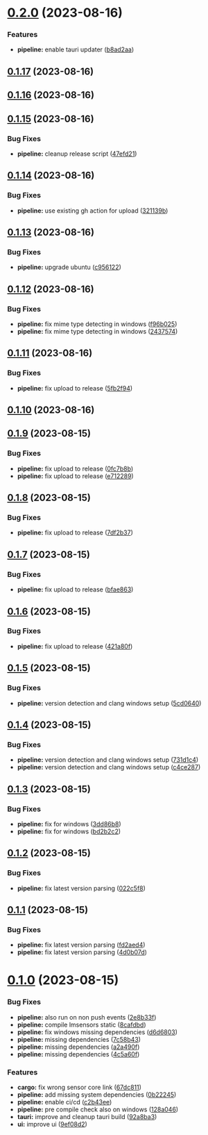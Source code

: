 # [0.2.0](https://github.com/RouHim/sensor-bridge/compare/v0.1.17...v0.2.0) (2023-08-16)


### Features

* **pipeline:** enable tauri updater ([b8ad2aa](https://github.com/RouHim/sensor-bridge/commit/b8ad2aa1a5538edf49d3fd76a521f4d989759658))

## [0.1.17](https://github.com/RouHim/sensor-bridge/compare/v0.1.16...v0.1.17) (2023-08-16)

## [0.1.16](https://github.com/RouHim/sensor-bridge/compare/v0.1.15...v0.1.16) (2023-08-16)

## [0.1.15](https://github.com/RouHim/sensor-bridge/compare/v0.1.14...v0.1.15) (2023-08-16)


### Bug Fixes

* **pipeline:** cleanup release script ([47efd21](https://github.com/RouHim/sensor-bridge/commit/47efd21c1761e7832015498994c5d1551f8e85d1))

## [0.1.14](https://github.com/RouHim/sensor-bridge/compare/v0.1.13...v0.1.14) (2023-08-16)


### Bug Fixes

* **pipeline:** use existing gh action for upload ([321139b](https://github.com/RouHim/sensor-bridge/commit/321139bc6ab7717a75d15852d8bdfdca0841e21e))

## [0.1.13](https://github.com/RouHim/sensor-bridge/compare/v0.1.12...v0.1.13) (2023-08-16)


### Bug Fixes

* **pipeline:** upgrade ubuntu ([c956122](https://github.com/RouHim/sensor-bridge/commit/c956122915f17493f90028bd03a016ca4776b9aa))

## [0.1.12](https://github.com/RouHim/sensor-bridge/compare/v0.1.11...v0.1.12) (2023-08-16)


### Bug Fixes

* **pipeline:** fix mime type detecting in windows ([f96b025](https://github.com/RouHim/sensor-bridge/commit/f96b02577afc192aec69b638103f8b03379996f6))
* **pipeline:** fix mime type detecting in windows ([2437574](https://github.com/RouHim/sensor-bridge/commit/2437574c72e1f20abe310db220810aea9a37c4a2))

## [0.1.11](https://github.com/RouHim/sensor-bridge/compare/v0.1.10...v0.1.11) (2023-08-16)


### Bug Fixes

* **pipeline:** fix upload to release ([5fb2f94](https://github.com/RouHim/sensor-bridge/commit/5fb2f949b78d5b23745f44cad74c57942d82dca7))

## [0.1.10](https://github.com/RouHim/sensor-bridge/compare/v0.1.9...v0.1.10) (2023-08-16)

## [0.1.9](https://github.com/RouHim/sensor-bridge/compare/v0.1.8...v0.1.9) (2023-08-15)


### Bug Fixes

* **pipeline:** fix upload to release ([0fc7b8b](https://github.com/RouHim/sensor-bridge/commit/0fc7b8b0a0727252e7bbd396ca0f617a0ae65425))
* **pipeline:** fix upload to release ([e712289](https://github.com/RouHim/sensor-bridge/commit/e71228990a752792e470b56103081b1ecf28905f))

## [0.1.8](https://github.com/RouHim/sensor-bridge/compare/v0.1.7...v0.1.8) (2023-08-15)


### Bug Fixes

* **pipeline:** fix upload to release ([7df2b37](https://github.com/RouHim/sensor-bridge/commit/7df2b37a97f8a03799f06a82954d9228ba89546b))

## [0.1.7](https://github.com/RouHim/sensor-bridge/compare/v0.1.6...v0.1.7) (2023-08-15)


### Bug Fixes

* **pipeline:** fix upload to release ([bfae863](https://github.com/RouHim/sensor-bridge/commit/bfae8636cddc2e3385806a3e83979edb3313c850))

## [0.1.6](https://github.com/RouHim/sensor-bridge/compare/v0.1.5...v0.1.6) (2023-08-15)


### Bug Fixes

* **pipeline:** fix upload to release ([421a80f](https://github.com/RouHim/sensor-bridge/commit/421a80fa0011176637e36d3c3c14cc4c927e4847))

## [0.1.5](https://github.com/RouHim/sensor-bridge/compare/v0.1.4...v0.1.5) (2023-08-15)


### Bug Fixes

* **pipeline:** version detection and clang windows setup ([5cd0640](https://github.com/RouHim/sensor-bridge/commit/5cd0640cf94d787766b0e4353743ae73595683bc))

## [0.1.4](https://github.com/RouHim/sensor-bridge/compare/v0.1.3...v0.1.4) (2023-08-15)


### Bug Fixes

* **pipeline:** version detection and clang windows setup ([731d1c4](https://github.com/RouHim/sensor-bridge/commit/731d1c400c5bc81d3d61e93bf88ce387c788bf28))
* **pipeline:** version detection and clang windows setup ([c4ce287](https://github.com/RouHim/sensor-bridge/commit/c4ce28738bba5d67ef2020c77d1757e835e668ce))

## [0.1.3](https://github.com/RouHim/sensor-bridge/compare/v0.1.2...v0.1.3) (2023-08-15)


### Bug Fixes

* **pipeline:** fix for windows ([3dd86b8](https://github.com/RouHim/sensor-bridge/commit/3dd86b8ec09dec09b4569b9032df65b401791dd6))
* **pipeline:** fix for windows ([bd2b2c2](https://github.com/RouHim/sensor-bridge/commit/bd2b2c264dded8759751ebed8ab5d8ee7364c8bf))

## [0.1.2](https://github.com/RouHim/sensor-bridge/compare/v0.1.1...v0.1.2) (2023-08-15)


### Bug Fixes

* **pipeline:** fix latest version parsing ([022c5f8](https://github.com/RouHim/sensor-bridge/commit/022c5f825e6b7a8e7f5f760956f13196e165b978))

## [0.1.1](https://github.com/RouHim/sensor-bridge/compare/v0.1.0...v0.1.1) (2023-08-15)


### Bug Fixes

* **pipeline:** fix latest version parsing ([fd2aed4](https://github.com/RouHim/sensor-bridge/commit/fd2aed465ab24437c0ed115322d8d7846a045b90))
* **pipeline:** fix latest version parsing ([4d0b07d](https://github.com/RouHim/sensor-bridge/commit/4d0b07d862b58401dbccc59a7b100573f18f9d0c))

# [0.1.0](https://github.com/RouHim/sensor-bridge/compare/v0.0.1...v0.1.0) (2023-08-15)


### Bug Fixes

* **pipeline:** also run on non push events ([2e8b33f](https://github.com/RouHim/sensor-bridge/commit/2e8b33fabd3ba437b318bc68b0983c66d16bde5b))
* **pipeline:** compile lmsensors static ([8cafdbd](https://github.com/RouHim/sensor-bridge/commit/8cafdbdb1ce45bdf508f4b99293b46d7860ea598))
* **pipeline:** fix windows missing dependencies ([d6d6803](https://github.com/RouHim/sensor-bridge/commit/d6d680342a3fc0c705b41973c23c917fc3bdb112))
* **pipeline:** missing dependencies ([7c58b43](https://github.com/RouHim/sensor-bridge/commit/7c58b43e97d0ae0316c8bbdb468a98570351b9d0))
* **pipeline:** missing dependencies ([a2a490f](https://github.com/RouHim/sensor-bridge/commit/a2a490f88f980967a4d9b264854d3c1e1cdadf85))
* **pipeline:** missing dependencies ([4c5a60f](https://github.com/RouHim/sensor-bridge/commit/4c5a60f714379d43bed9766c4abde78fdb9f7df8))


### Features

* **cargo:** fix wrong sensor core link ([67dc811](https://github.com/RouHim/sensor-bridge/commit/67dc811c002277c6681f7b0340c749621a58e763))
* **pipeline:** add missing system dependencies ([0b22245](https://github.com/RouHim/sensor-bridge/commit/0b22245e423f70b9f33d36fda0e7807fbce19218))
* **pipeline:** enable ci/cd ([c2b43ee](https://github.com/RouHim/sensor-bridge/commit/c2b43ee2968b3361681b8a69bb90b17fab46aab1))
* **pipeline:** pre compile check also on windows ([128a046](https://github.com/RouHim/sensor-bridge/commit/128a046a93f2987bcfb2cfa66ff880900344f83a))
* **tauri:** improve and cleanup tauri build ([92a8ba3](https://github.com/RouHim/sensor-bridge/commit/92a8ba371e3bed708bf89982dfb77b3ee64ea872))
* **ui:** improve ui ([9ef08d2](https://github.com/RouHim/sensor-bridge/commit/9ef08d2f9a67ae56483d4eb842bdf2203422bbfa))
